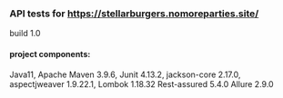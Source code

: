 ### API tests for https://stellarburgers.nomoreparties.site/
build 1.0

#### project components:
Java11,
Apache Maven 3.9.6,
Junit 4.13.2,
jackson-core 2.17.0,
aspectjweaver 1.9.22.1,
Lombok 1.18.32
Rest-assured 5.4.0
Allure 2.9.0